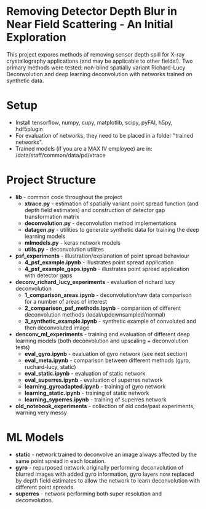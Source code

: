 # Removing Detector Depth Blur in Near Field Scattering - An Initial Exploration

This project expores methods of removing sensor depth spill for X-ray crystallography applications (and may be applicable to other fields!). Two primary
methods were tested: non-blind spatially variant Richard-Lucy Deconvolution and deep learning deconvolution with networks trained on
synthetic data.

# Setup

- Install tensorflow, numpy, cupy, matplotlib, scipy, pyFAI, h5py, hdf5plugin
- For evaluation of networks, they need to be placed in a folder "trained networks".
- Trained models (if you are a MAX IV employee) are in: /data/staff/common/data/pd/xtrace

# Project Structure

- **lib** - common code throughout the project
  - **xtrace.py** - estimation of spatially variant point spread function (and depth field estimates) and construction of detector gap transformation matrix
  - **deconvolution.py** - deconvolution method implementations
  - **datagen.py** - utilities to generate synthetic data for training the deep learning models
  - **mlmodels.py** - keras network models
  - **utils.py** - deconvolution utilites
- **psf_experiments** - illustration/explanation of point spread behaviour
  - **4_psf_example.ipynb** - illustrates point spread application
  - **4_psf_example_gaps.ipynb** - illustrates point spread application with detector gaps
- **deconv_richard_lucy_experiments** - evaluation of richard lucy deconvolution
  - **1_comparison_areas.ipynb** - deconvolution/raw data comparison for a number of areas of interest
  - **2_comparison_psf_methods.ipynb** - comparison of different deconvolution methods (local/updownsampled/normal)
  - **3_synthetic_example.ipynb** - synthetic example of convoluted and then deconvoluted image
- **denconv_ml_experiments** - training and evaluation of different deep learning models (both deconvolution and upscaling + deconvolution tests)
  - **eval_gyro.ipynb** - evaluation of gyro network (see next section)
  - **eval_meta.ipynb** - comparison between different methods (gyro, ruchard-lucy, static)
  - **eval_static.ipynb** - evaluation of static network
  - **eval_superres.ipynb** - evaluation of superres network 
  - **learning_gyroadapted.ipynb** - training of gyro network
  - **learning_static.ipynb** - training of static network
  - **learning_syperres.ipynb** - training of superres network
- **old_notebook_experiments** - collection of old code/past experiments, warning very messy

# ML Models

- **static** - network trained to deconvolve an image always affected by the same point spread in each location.
- **gyro** - repurposed network originally performing deconvolution of blurred images with added gyro information, gyro layers now replaced by depth field estimates to allow the network to learn deconvolution with different point spreads.
- **superres** - network performing both super resolution and deconvolution.
